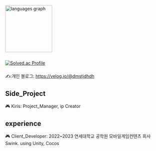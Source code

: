 
###

<div align="left">
  <img src="https://github-readme-stats.vercel.app/api/top-langs?username=dmstjdhdh&locale=en&hide_title=false&layout=compact&card_width=320&langs_count=5&theme=dracula&hide_border=false&order=2" height="150" alt="languages graph"  />
</div>
<img height="12"/>

[![Solved.ac Profile](http://mazassumnida.wtf/api/v2/generate_badge?boj=dmstjdhdh)](https://solved.ac/dmstjdhdh/)

###

 ✍️:개인 블로그: https://velog.io/@dmstjdhdh

## Side_Project
  
🎮 Kiris: Project_Manager, ip Creator

## experience
  
🎮 Client_Developer: 2022~2023 연세대학교 공학원 모바일게임컨텐츠 회사 Swink. using Unity, Cocos
